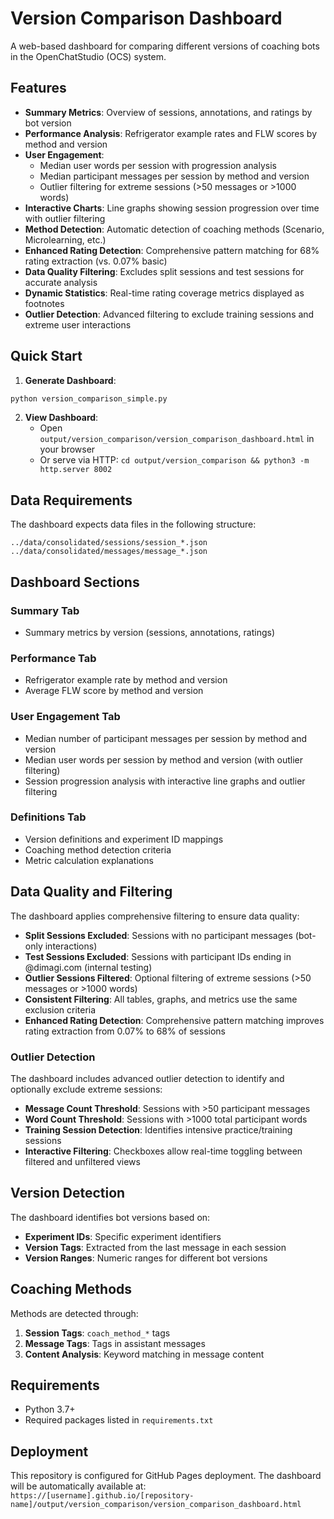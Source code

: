 # Version Comparison Dashboard

A web-based dashboard for comparing different versions of coaching bots in the OpenChatStudio (OCS) system.

## Features

- **Summary Metrics**: Overview of sessions, annotations, and ratings by bot version
- **Performance Analysis**: Refrigerator example rates and FLW scores by method and version
- **User Engagement**: 
  - Median user words per session with progression analysis
  - Median participant messages per session by method and version
  - Outlier filtering for extreme sessions (>50 messages or >1000 words)
- **Interactive Charts**: Line graphs showing session progression over time with outlier filtering
- **Method Detection**: Automatic detection of coaching methods (Scenario, Microlearning, etc.)
- **Enhanced Rating Detection**: Comprehensive pattern matching for 68% rating extraction (vs. 0.07% basic)
- **Data Quality Filtering**: Excludes split sessions and test sessions for accurate analysis
- **Dynamic Statistics**: Real-time rating coverage metrics displayed as footnotes
- **Outlier Detection**: Advanced filtering to exclude training sessions and extreme user interactions

## Quick Start

1. **Generate Dashboard**:
```bash
python version_comparison_simple.py
   ```

2. **View Dashboard**:
   - Open `output/version_comparison/version_comparison_dashboard.html` in your browser
   - Or serve via HTTP: `cd output/version_comparison && python3 -m http.server 8002`

## Data Requirements

The dashboard expects data files in the following structure:
```
../data/consolidated/sessions/session_*.json
../data/consolidated/messages/message_*.json
```

## Dashboard Sections

### Summary Tab
- Summary metrics by version (sessions, annotations, ratings)

### Performance Tab  
- Refrigerator example rate by method and version
- Average FLW score by method and version

### User Engagement Tab
- Median number of participant messages per session by method and version
- Median user words per session by method and version (with outlier filtering)
- Session progression analysis with interactive line graphs and outlier filtering

### Definitions Tab
- Version definitions and experiment ID mappings
- Coaching method detection criteria
- Metric calculation explanations

## Data Quality and Filtering

The dashboard applies comprehensive filtering to ensure data quality:

- **Split Sessions Excluded**: Sessions with no participant messages (bot-only interactions)
- **Test Sessions Excluded**: Sessions with participant IDs ending in @dimagi.com (internal testing)
- **Outlier Sessions Filtered**: Optional filtering of extreme sessions (>50 messages or >1000 words)
- **Consistent Filtering**: All tables, graphs, and metrics use the same exclusion criteria
- **Enhanced Rating Detection**: Comprehensive pattern matching improves rating extraction from 0.07% to 68% of sessions

### Outlier Detection

The dashboard includes advanced outlier detection to identify and optionally exclude extreme sessions:

- **Message Count Threshold**: Sessions with >50 participant messages
- **Word Count Threshold**: Sessions with >1000 total participant words
- **Training Session Detection**: Identifies intensive practice/training sessions
- **Interactive Filtering**: Checkboxes allow real-time toggling between filtered and unfiltered views

## Version Detection

The dashboard identifies bot versions based on:
- **Experiment IDs**: Specific experiment identifiers
- **Version Tags**: Extracted from the last message in each session
- **Version Ranges**: Numeric ranges for different bot versions

## Coaching Methods

Methods are detected through:
1. **Session Tags**: `coach_method_*` tags
2. **Message Tags**: Tags in assistant messages
3. **Content Analysis**: Keyword matching in message content

## Requirements

- Python 3.7+
- Required packages listed in `requirements.txt`

## Deployment

This repository is configured for GitHub Pages deployment. The dashboard will be automatically available at:
`https://[username].github.io/[repository-name]/output/version_comparison/version_comparison_dashboard.html`